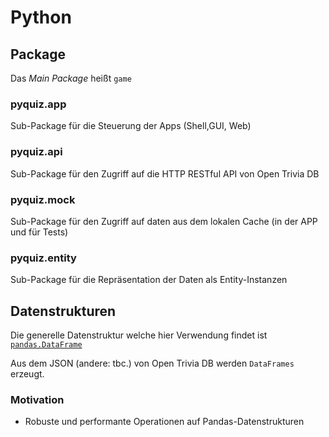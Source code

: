 # Python 

## Package

Das <var>Main Package</var> heißt ```game```

### pyquiz.app

Sub-Package für die Steuerung der Apps (Shell,GUI, Web)


### pyquiz.api

Sub-Package für den Zugriff auf die HTTP RESTful API von Open Trivia DB



### pyquiz.mock

Sub-Package für den Zugriff auf daten aus dem lokalen Cache (in der APP und für Tests)

### pyquiz.entity

Sub-Package für die Repräsentation der Daten als Entity-Instanzen


## Datenstrukturen

Die generelle Datenstruktur welche hier Verwendung findet ist [```pandas.DataFrame```](https://pandas.pydata.org/docs/reference/api/pandas.DataFrame.html)

Aus dem JSON (andere: tbc.) von Open Trivia DB werden ```DataFrames``` erzeugt.

### Motivation

- Robuste und performante Operationen auf Pandas-Datenstrukturen

